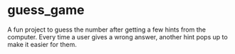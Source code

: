 # guess_game
A fun project to guess the number after getting a few hints from the computer. Every time a user gives a wrong answer, another hint pops up to make it easier for them.
